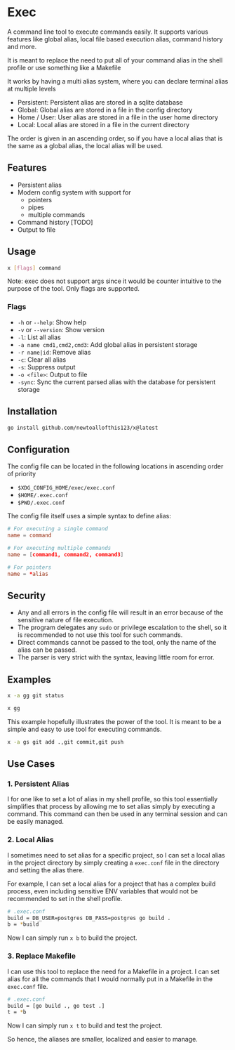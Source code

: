 # Exec

A command line tool to execute commands easily.
It supports various features like global alias, local file based execution alias,
command history and more.

It is meant to replace the need to put all of your command alias in the 
shell profile or use something like a Makefile

It works by having a multi alias system, where you can declare terminal alias at multiple levels
- Persistent: Persistent alias are stored in a sqlite database
- Global: Global alias are stored in a file in the config directory
- Home / User: User alias are stored in a file in the user home directory
- Local: Local alias are stored in a file in the current directory

The order is given in an ascending order, so if you have a local alias that is the same as a global alias, the local alias will be used.

## Features

- Persistent alias
- Modern config system with support for
    - pointers
    - pipes
    - multiple commands
- Command history [TODO]
- Output to file

## Usage

```bash
x [flags] command
```

Note: exec does not support args since it would be counter intuitive to the purpose of the tool. Only flags are supported.

### Flags

- `-h` or `--help`: Show help
- `-v` or `--version`: Show version
- `-l`: List all alias
- `-a name cmd1,cmd2,cmd3`: Add global alias in persistent storage
- `-r name|id`: Remove alias
- `-c`: Clear all alias
- `-s`: Suppress output
- `-o <file>`: Output to file
- `-sync`: Sync the current parsed alias with the database for persistent storage

## Installation

```bash
go install github.com/newtoallofthis123/x@latest
```

## Configuration

The config file can be located in the following locations in ascending order of priority
- `$XDG_CONFIG_HOME/exec/exec.conf`
- `$HOME/.exec.conf`
- `$PWD/.exec.conf`

The config file itself uses a simple syntax to define alias:

```conf
# For executing a single command
name = command

# For executing multiple commands
name = [command1, command2, command3]

# For pointers
name = *alias
```

## Security

- Any and all errors in the config file will result in an error because of the sensitive nature of file execution.
- The program delegates any `sudo` or privilege escalation to the shell, so it is recommended to not use this tool for such commands.
- Direct commands cannot be passed to the tool, only the name of the alias can be passed.
- The parser is very strict with the syntax, leaving little room for error.

## Examples

```bash
x -a gg git status
```

```bash
x gg
```

This example hopefully illustrates the power of the tool. It is meant to be a simple and easy to use tool for executing commands.

```bash
x -a gs git add .,git commit,git push
```

## Use Cases

### 1. Persistent Alias

I for one like to set a lot of alias in my shell profile, so this tool
essentially simplifies that process by allowing me to set alias simply by executing a command.
This command can then be used in any terminal session and can be easily managed.

### 2. Local Alias

I sometimes need to set alias for a specific project, so I can set a local alias in the project directory
by simply creating a `exec.conf` file in the directory and setting the alias there.

For example, I can set a local alias for a project that has a complex build process, even including sensitive
ENV variables that would not be recommended to set in the shell profile.

```bash
# .exec.conf
build = DB_USER=postgres DB_PASS=postgres go build .
b = *build
```

Now I can simply run `x b` to build the project.

### 3. Replace Makefile

I can use this tool to replace the need for a Makefile in a project. I can set alias for all the commands
that I would normally put in a Makefile in the `exec.conf` file.

```bash
# .exec.conf
build = [go build ., go test .]
t = *b
```

Now I can simply run `x t` to build and test the project.

So hence, the aliases are smaller, localized and easier to manage.
